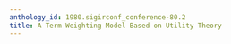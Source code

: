 ```yaml
---
anthology_id: 1980.sigirconf_conference-80.2
title: A Term Weighting Model Based on Utility Theory
---
```


